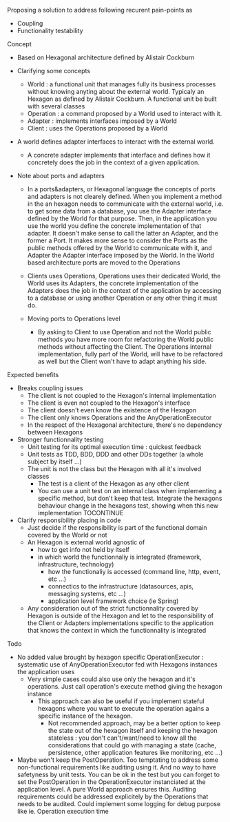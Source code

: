 
Proposing a solution to address following recurent pain-points as
- Coupling
- Functionality testability


Concept
- Based on Hexagonal architecture defined by Alistair Cockburn

- Clarifying some concepts
    - World : a functional unit that manages fully its business processes without knowing anyting about the external world. Typicaly an Hexagon as defined by Alistair Cockburn. A functional unit be built with several classes   
    - Operation : a command proposed by a World used to interact with it. 
    - Adapter : implements interfaces imposed by a World
    - Client : uses the Operations proposed by a World
    

- A world defines adapter interfaces to interact with the external world. 
    - A concrete adapter implements that interface and defines how it concretely does the job in the context of a given application. 

- Note about ports and adapters  
    - In a ports&adapters, or Hexagonal language the concepts of ports and adapters is not clearely defined. 
    When you implement a method in the an hexagon needs to communicate with the external world, i.e. to get some data from a database, you use the Adapter interface defined by the World for that purpose.
    Then, in the application you use the world you define the concrete implementation of that adapter. 
    It doesn't make sense to call the latter an Adapter, and the former a Port.
    It makes more sense to consider the Ports as the public methods offered by the World to communicate with it, and Adapter the Adapter interface imposed by the World. 
    In the World based architecture ports are moved to the Operations
    - Clients uses Operations, Operations uses their dedicated World, the World uses its Adapters, the concrete implementation of the Adapters does the job in the context of the application by accessing to a database or using another Operation or any other thing it must do.

    - Moving ports to Operations level 
        - By asking to Client to use Operation and not the World public methods you have more room for refactoring the World public methods without affecting the Client. The Operations internal implementation, fully part of the World, will have to be refactored as well but the Client won't have to adapt anything his side.    
         

Expected benefits
- Breaks coupling issues
    - The client is not coupled to the Hexagon's internal implementation
    - The client is even not coupled to the Hexagon's interface
    - The client doesn't even know the existence of the Hexagon
    - The client only knows Operations and the AnyOperationExecutor
    - In the respect of the Hexagonal architecture, there's no dependency between Hexagons 
- Stronger functionnality testing 
    - Unit testing for its optimal execution time : quickest feedback 
    - Unit tests as TDD, BDD, DDD and other DDs together (a whole subject by itself ...)
    - The unit is not the class but the Hexagon with all it's involved classes 
        - The test is a client of the Hexagon as any other client 
        - You can use a unit test on an internal class when implementing a specific method, but don't keep that test. Integrate the hexagons behaviour change in the hexagons test, showing when this new implementation TOCONTINUE
- Clarify responsibility placing in code 
    - Just decide if the responsibility is part of the functional domain covered by the World or not
    - An Hexagon is external world agnostic of
        - how to get info not held by itself
        - in which world the functionnaliy is integrated (framework, infrastructure, technology) 
            - how the functionaliy is accessed (command line, http, event, etc ...)
            - connectics to the infrastructure (datasources, apis, messaging systems, etc ...)
            - application level framework choice (ie Spring)  
    - Any consideration out of the strict functionnality covered by Hexagon is outside of the Hexagon and let to the responsibility of the Client or Adapters implementations specific to the application that knows the context in which the functionnality is integrated


Todo
- No added value brought by hexagon specific OperationExecutor : systematic use of AnyOperationExecutor fed with Hexagons instances the application uses
    - Very simple cases could also use only the hexagon and it's operations. Just call operation's execute method giving the hexagon instance 
        - This approach can also be useful if you implement stateful hexagons where you want to execute the operation agains a specific instance of the hexagon. 
            - Not recommended approach, may be a better option to keep the state out of the hexagon itself and keeping the hexagon stateless : you don't can't/want/need to know all the considerations that could go with managing a state (cache, persistence, other application features like monitoring, etc ...)
- Maybe won't keep the PostOperation. Too temptating to address some non-functional requirements like auditing using it. And no way to have safetyness by unit tests. You can be ok in the test but you can forget to set the PostOperation in the OperationExecutor instanciated at the application level. A pure World approach ensures this. Auditing requirements could be addressed explicitely by the Operations that needs to be audited. Could implement some logging for debug purpose like ie. Operation execution time     

